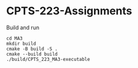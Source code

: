 # CPTS-223-Assignments

Build and run

```
cd MA3
mkdir build
cmake -B build -S .
cmake --build build
./build/CPTS_223_MA3-executable
```